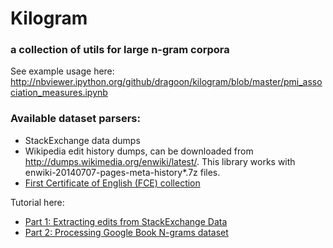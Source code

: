# Kilogram
### a collection of utils for large n-gram corpora

See example usage here: http://nbviewer.ipython.org/github/dragoon/kilogram/blob/master/pmi_association_measures.ipynb


### Available dataset parsers:

* StackExchange data dumps
* Wikipedia edit history dumps, can be downloaded from http://dumps.wikimedia.org/enwiki/latest/.
  This library works with enwiki-20140707-pages-meta-history*.7z files.
* [First Certificate of English (FCE) collection](http://ilexir.co.uk/applications/clc-fce-dataset/)

Tutorial here:

 * [Part 1: Extracting edits from StackExchange Data](http://nbviewer.ipython.org/github/dragoon/kilogram/blob/master/notebooks/stackexchange_edit_extraction.ipynb)
 * [Part 2: Processing Google Book N-grams dataset](http://nbviewer.ipython.org/github/dragoon/kilogram/blob/master/notebooks/process_google_ngrams.ipynb)
